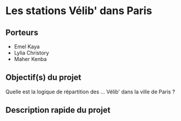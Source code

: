 # Les stations Vélib' dans Paris

## Porteurs

- Emel Kaya
- Lylia Christory
- Maher Kenba

## Objectif(s) du projet

Quelle est la logique de répartition des ... Vélib' dans la ville de Paris ?

## Description rapide du projet



